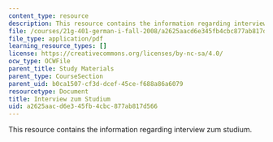 ```yaml
---
content_type: resource
description: This resource contains the information regarding interview zum studium.
file: /courses/21g-401-german-i-fall-2008/a2625aacd6e345fb4cbc877ab817d566_MIT21G_401F08_studium.pdf
file_type: application/pdf
learning_resource_types: []
license: https://creativecommons.org/licenses/by-nc-sa/4.0/
ocw_type: OCWFile
parent_title: Study Materials
parent_type: CourseSection
parent_uid: b0ca1507-cf3d-dcef-45ce-f688a86a6079
resourcetype: Document
title: Interview zum Studium
uid: a2625aac-d6e3-45fb-4cbc-877ab817d566
---
```

This resource contains the information regarding interview zum studium.